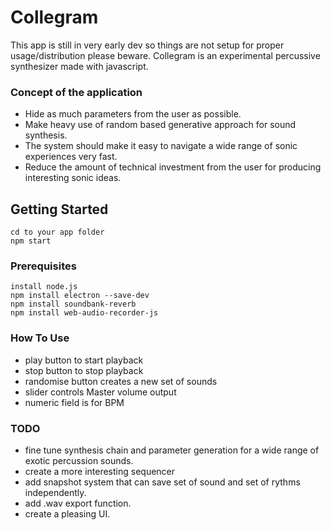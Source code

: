 # Collegram

This app is still in very early dev so things are not setup for proper usage/distribution please beware.
Collegram is an experimental percussive synthesizer made with javascript.

### Concept of the application

* Hide as much parameters from the user as possible.
* Make heavy use of random based generative approach for sound synthesis.
* The system should make it easy to navigate a wide range of sonic experiences very fast.
* Reduce the amount of technical investment from the user for producing interesting sonic ideas.

## Getting Started

```
cd to your app folder
npm start 
```
### Prerequisites

```
install node.js 
npm install electron --save-dev
npm install soundbank-reverb
npm install web-audio-recorder-js
```
### How To Use

* play button to start playback
* stop button to stop playback
* randomise button creates a new set of sounds
* slider controls Master volume output
* numeric field is for BPM

### TODO

* fine tune synthesis chain and parameter generation for a wide range of exotic percussion sounds.
* create a more interesting sequencer
* add snapshot system that can save set of sound and set of rythms independently.
* add .wav export function.
* create a pleasing UI.